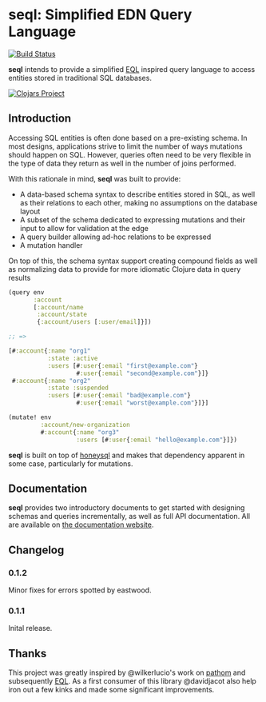 seql: Simplified EDN Query Language
===================================

[![Build Status](https://secure.travis-ci.org/exoscale/seql.png)](http://travis-ci.org/exoscale/seql)

**seql** intends to provide a simplified
[EQL](https://edn-query-language.org/) inspired query language to
access entities stored in traditional SQL databases.

[![Clojars Project](https://img.shields.io/clojars/v/exoscale/seql.svg)](https://clojars.org/exoscale/seql)

## Introduction

Accessing SQL entities is often done based on a pre-existing
schema. In most designs, applications strive to limit the number of
ways mutations should happen on SQL. However, queries often need to be
very flexible in the type of data they return as well in the number of
joins performed.

With this rationale in mind, **seql** was built to provide:

- A data-based schema syntax to describe entities stored in SQL, as
  well as their relations to each other, making no assumptions on the
  database layout
- A subset of the schema dedicated to expressing mutations and their
  input to allow for validation at the edge
- A query builder allowing ad-hoc relations to be expressed
- A mutation handler

On top of this, the schema syntax support creating compound fields as
well as normalizing data to provide for more idiomatic Clojure data in
query results

```clojure
(query env
       :account
       [:account/name
	    :account/state
		{:account/users [:user/email]}])

;; =>

[#:account{:name "org1"
           :state :active
		   :users [#:user{:email "first@example.com"}
		           #:user{:email "second@example.com"}]}
 #:account{:name "org2"
           :state :suspended
		   :users [#:user{:email "bad@example.com"}
		           #:user{:email "worst@example.com"}]}]

(mutate! env
         :account/new-organization
		 #:account{:name "org3"
		           :users [#:user{:email "hello@example.com"}]})
```

**seql** is built on top of
[honeysql](https://github.com/jkk/honeysql) and makes that dependency
apparent in some case, particularly for mutations.

## Documentation

**seql** provides two introductory documents to get started with
designing schemas and queries incrementally, as well as full API
documentation. All are available on [the documentation website](https://exoscale.github.io/seql/).

## Changelog

### 0.1.2

Minor fixes for errors spotted by eastwood.

### 0.1.1

Inital release.

## Thanks

This project was greatly inspired by @wilkerlucio's work on
[pathom](https://github.com/wilkerlucio/pathom) and subsequently
[EQL](https://github.com/edn-query-language/eql).  As a first consumer
of this library @davidjacot also help iron out a few kinks and made
some significant improvements.
